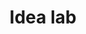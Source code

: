 ---
title: "Idea lab"
link: ideas
icon: cog
description: Facing the challenges of the progressive movement head-on with groundbreaking ideas to move us forward.
featured: 1
weight: 20
---